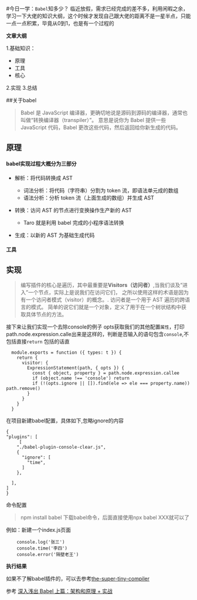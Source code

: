 #今日一学：`Babel`知多少？
临近放假，需求已经完成的差不多，利用闲暇之余，学习一下大佬的知识大纲，这个时候才发现自己跟大佬的距离不是一星半点，只能一点一点积累，毕竟从0到1，也是有一个过程的

**文章大纲**

 1.基础知识：
  - 原理
  - 工具
  - 核心
   
 2.实现
 3.总结


##关于babel
> Babel 是 JavaScript 编译器，更确切地说是源码到源码的编译器，通常也叫做“转换编译器（transpiler）”。 意思是说你为 Babel 提供一些 JavaScript 代码，Babel 更改这些代码，然后返回给你新生成的代码。

## 原理

 #### babel实现过程大概分为三部分
   + 解析：将代码转换成 AST
     - 词法分析：将代码（字符串）分割为 token 流，即语法单元成的数组
     - 语法分析：分析 token 流（上面生成的数组）并生成 AST
   
   + 转换：访问 AST 的节点进行变换操作生产新的 AST
     - Taro 就是利用 babel 完成的小程序语法转换
   + 生成：以新的 AST 为基础生成代码

#### 工具
## 实现
 > 编写插件的核心是遍历，其中最重要是**Visitors（访问者）**,当我们谈及“进入”一个节点，实际上是说我们在访问它们， 之所以使用这样的术语是因为有一个访问者模式（visitor）的概念。.
访问者是一个用于 AST 遍历的跨语言的模式。 简单的说它们就是一个对象，定义了用于在一个树状结构中获取具体节点的方法。 
  
接下来让我们实现一个去除console的例子
  opts获取我们的其他配置`属性`，打印path.node.expression.calle出来是这样的，判断是否输入的语句包含`console`,不包括直接`return` 包括的话直
  ```
    module.exports = function ({ types: t }) {
      return {
        visitor: {
          ExpressionStatement(path, { opts }) {
            const { object, property } = path.node.expression.callee
            if (object.name !== 'console') return
            if (!(opts.ignore || []).find(ele => ele === property.name)) path.remove()
          }
        }
      }
    }
  ```
  在项目新建babel配置，具体如下,忽略ignore的内容
  ```
  {
  "plugins": [
       [
      "./babel-plugin-console-clear.js",
      {
        "ignore": [
          "time",
        ]
      },
  
    ],
  ]
}
  ```
  命令配置
  > npm install babel
  下载babel命令，后面直接使用npx babel XXX就可以了

  例如：新建一个index.js页面
  ```
      console.log('张三')
      console.time('李四')
      console.error('隔壁老王')
  ```
  **执行结果**
  

  如果不了解babel插件的，可以去参考[the-super-tiny-compiler](https://github.com/jamiebuilds/the-super-tiny-compiler)


参考
[深入浅出 Babel 上篇：架构和原理 + 实战](https://juejin.cn/post/6844903956905197576)

